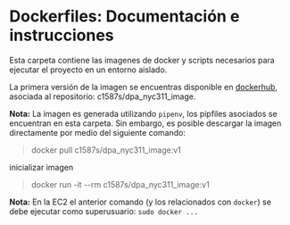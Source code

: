 # Dockerfiles: Documentación e instrucciones 

Esta carpeta contiene las imagenes de docker y scripts necesarios para ejecutar el proyecto en un entorno aislado.

La primera versión de la imagen se encuentras disponible en [dockerhub](https://hub.docker.com/repository/docker/c1587s/dpa_nyc311_image), asociada al repositorio: c1587s/dpa_nyc311_image.

**Nota:** La imagen es generada utilizando `pipenv`, los pipfiles asociados se encuentran en esta carpeta. Sin embargo, es posible descargar la imagen directamente por medio del siguiente comando:

> docker pull c1587s/dpa_nyc311_image:v1

inicializar imagen 

> docker run -it --rm c1587s/dpa_nyc311_image:v1

**Nota:** En la EC2 el anterior comando (y los relacionados con `docker`) se debe ejecutar como superusuario: `sudo docker ...`
